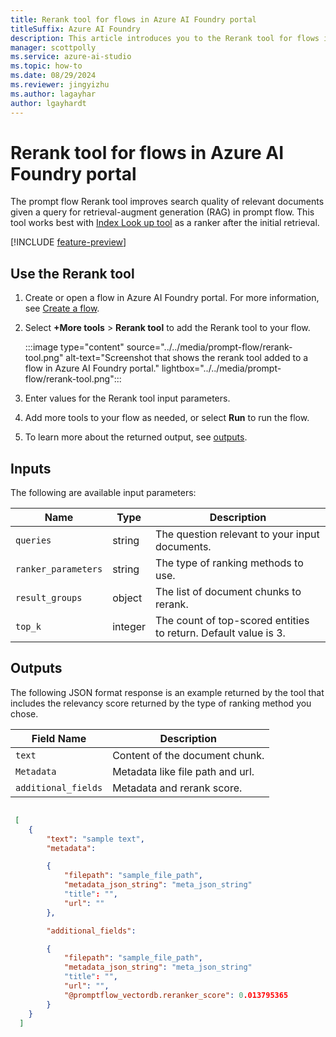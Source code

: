 ```yaml
---
title: Rerank tool for flows in Azure AI Foundry portal
titleSuffix: Azure AI Foundry
description: This article introduces you to the Rerank tool for flows in Azure AI Foundry portal.
manager: scottpolly
ms.service: azure-ai-studio
ms.topic: how-to
ms.date: 08/29/2024
ms.reviewer: jingyizhu
ms.author: lagayhar
author: lgayhardt
---
```



# Rerank tool for flows in Azure AI Foundry portal

The prompt flow Rerank tool improves search quality of relevant documents given a query for retrieval-augment generation (RAG) in prompt flow. This tool works best with [Index Look up tool](index-lookup-tool.md) as a ranker after the initial retrieval.

[!INCLUDE [feature-preview](../../includes/feature-preview.md)]

## Use the Rerank tool

1. Create or open a flow in Azure AI Foundry portal. For more information, see [Create a flow](../flow-develop.md).
1. Select **+More tools** > **Rerank tool** to add the Rerank tool to your flow.

     :::image type="content" source="../../media/prompt-flow/rerank-tool.png" alt-text="Screenshot that shows the rerank tool added to a flow in Azure AI Foundry portal." lightbox="../../media/prompt-flow/rerank-tool.png":::

1. Enter values for the Rerank tool input parameters.
1. Add more tools to your flow as needed, or select **Run** to run the flow.
1. To learn more about the returned output, see [outputs](#outputs).

## Inputs

The following are available input parameters:

| Name                | Type    | Description                                                     |
|---------------------|---------|-----------------------------------------------------------------|
| `queries`           | string  | The question relevant to your input documents.                  |
| `ranker_parameters` | string  | The type of ranking methods to use.                             |
| `result_groups`     | object  | The list of document chunks to rerank.                          |
| `top_k`             | integer | The count of top-scored entities to return. Default value is 3. |


## Outputs

The following JSON format response is an example returned by the tool that includes the relevancy score returned by the type of ranking method you chose.

| Field Name          | Description                      |
|---------------------|----------------------------------|
| `text`              | Content of the document chunk.   |
| `Metadata`          | Metadata like file path and url. |
| `additional_fields` | Metadata and rerank score.       |

```json

 [ 
    { 
        "text": "sample text", 
        "metadata": 

        { 
            "filepath": "sample_file_path", 
            "metadata_json_string": "meta_json_string" 
            "title": "", 
            "url": "" 
        }, 

        "additional_fields": 

        { 
            "filepath": "sample_file_path", 
            "metadata_json_string": "meta_json_string" 
            "title": "", 
            "url": "", 
            "@promptflow_vectordb.reranker_score": 0.013795365 
        } 
    } 
  ] 

```
